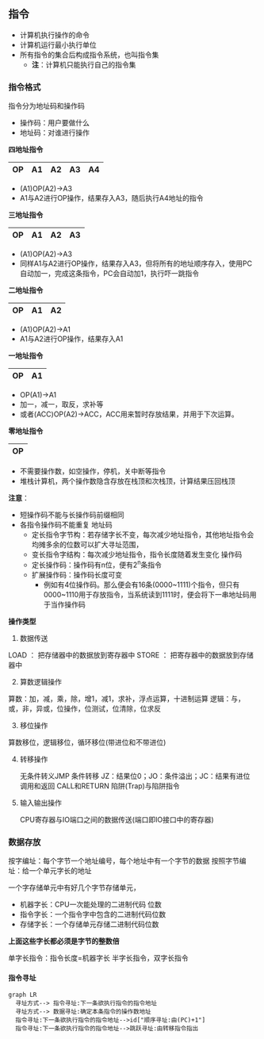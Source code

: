 ## 指令

- 计算机执行操作的命令
- 计算机运行最小执行单位
- 所有指令的集合后构成指令系统，也叫指令集
  - **注**：计算机只能执行自己的指令集

### 指令格式

指令分为地址码和操作码

- 操作码：用户要做什么
- 地址码：对谁进行操作

**四地址指令**

| OP  | A1  | A2  | A3  | A4  |
| --- | --- | --- | --- | --- |

- (A1)OP(A2)->A3
- A1与A2进行OP操作，结果存入A3，随后执行A4地址的指令

**三地址指令**

| OP  | A1  | A2  | A3  |
| --- | --- | --- | --- |

- (A1)OP(A2)->A3
- 同样A1与A2进行OP操作，结果存入A3，但将所有的地址顺序存入，使用PC自动加一，完成这条指令，PC会自动加1，执行吓一跳指令

**二地址指令**

| OP  | A1  | A2  |
| --- | --- | --- |

- (A1)OP(A2)->A1
- A1与A2进行OP操作，结果存入A1

**一地址指令**

| OP  | A1  |
| --- | --- |

- OP(A1)->A1
- 加一，减一，取反，求补等
- 或者(ACC)OP(A2)->ACC，ACC用来暂时存放结果，并用于下次运算。

**零地址指令**

| OP  |
| --- |

- 不需要操作数，如空操作，停机，关中断等指令
- 堆栈计算机，两个操作数隐含存放在栈顶和次栈顶，计算结果压回栈顶


**注意**：
- 短操作码不能与长操作码前缀相同
- 各指令操作码不能重复
地址码
  - 定长指令字节构：若存储字长不变，每次减少地址指令，其他地址指令会均摊多余的位数可以扩大寻址范围，
  - 变长指令字结构：每次减少地址指令，指令长度随着发生变化
操作码
  - 定长操作码：操作码有n位，便有2<sup>n</sup>条指令
  - 扩展操作码：操作码长度可变
    - 例如有4位操作码。那么便会有16条(0000~1111)个指令，但只有0000~1110用于存放指令，当系统读到1111时，便会将下一串地址码用于当作操作码

**操作类型**
1. 数据传送

LOAD ： 把存储器中的数据放到寄存器中
STORE ： 把寄存器中的数据放到存储器中

2. 算数逻辑操作

算数：加，减，乘，除，增1，减1，求补，浮点运算，十进制运算
逻辑：与，或，非，异或，位操作，位测试，位清除，位求反

3. 移位操作

算数移位，逻辑移位，循环移位(带进位和不带进位)

4. 转移操作
  
    无条件转义JMP
    条件转移 JZ：结果位0；JO：条件溢出；JC：结果有进位
    调用和返回 CALL和RETURN
    陷阱(Trap)与陷阱指令

5. 输入输出操作
  
    CPU寄存器与IO端口之间的数据传送(端口即IO接口中的寄存器)


### 数据存放

按字编址：每个字节一个地址编号，每个地址中有一个字节的数据
按照字节编址：给一个单元字长的地址

一个字存储单元中有好几个字节存储单元，

- 机器字长：CPU一次能处理的二进制代码  位数
- 指令字长：一个指令字中包含的二进制代码位数
- 存储字长：一个存储单元存储二进制代码位数

**上面这些字长都必须是字节的整数倍**

单字长指令：指令长度=机器字长
半字长指令，双字长指令

#### 指令寻址

```mermaid
graph LR
  寻址方式--> 指令寻址:下一条欲执行指令的指令地址
  寻址方式--> 数据寻址:确定本条指令的操作数地址
  指令寻址:下一条欲执行指令的指令地址-->id["顺序寻址:由(PC)+1"]
  指令寻址:下一条欲执行指令的指令地址-->跳跃寻址:由转移指令指出
```